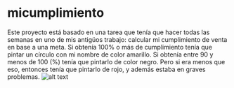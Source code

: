 # micumplimiento
Este proyecto está basado en una tarea que tenía que hacer todas las semanas en uno de mis antigüos trabajo: calcular mi cumplimiento de venta en base a una meta.
Si obtenía 100% o más de cumplimiento tenía que pintar un círculo con mi nombre de color amarillo.
Si obtenía entre 90 y menos de 100 (%) tenía que pintarlo de color negro.
Pero si era menos que eso, entonces tenía que pintarlo de rojo, y además estaba en graves problemas.
![alt text](https://i.ibb.co/bssCZmC/Screenshot-20201223-005129.png)
